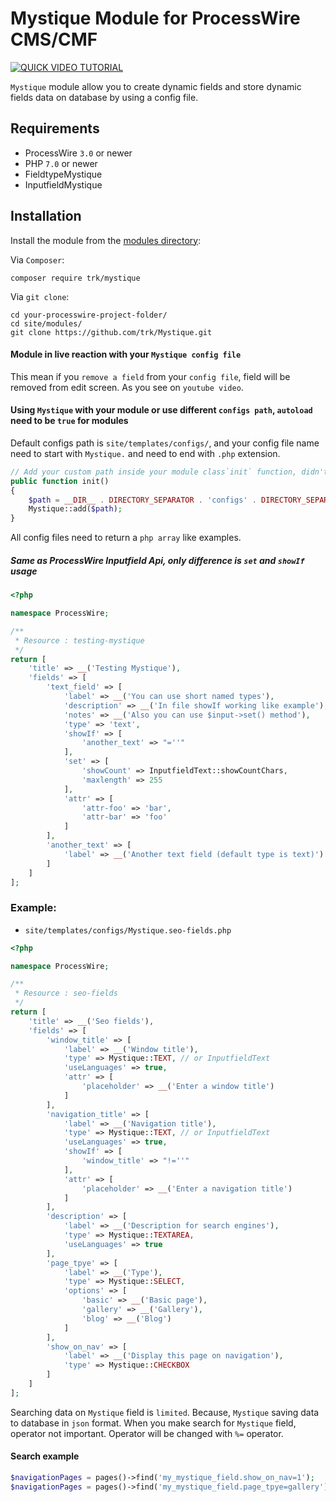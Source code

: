 # Mystique Module for ProcessWire CMS/CMF

[![QUICK VIDEO TUTORIAL](http://img.youtube.com/vi/qkYIOmJmiuU/0.jpg)](http://www.youtube.com/watch?v=qkYIOmJmiuU)


`Mystique` module allow you to create dynamic fields and store dynamic fields data on database by using a config file.


## Requirements

* ProcessWire `3.0` or newer
* PHP `7.0` or newer
* FieldtypeMystique
* InputfieldMystique

## Installation

Install the module from the [modules directory](https://modules.processwire.com/modules/mystique/):

Via `Composer`:

```
composer require trk/mystique
```

Via `git clone`:

```
cd your-processwire-project-folder/
cd site/modules/
git clone https://github.com/trk/Mystique.git
```

#### Module in live reaction with your `Mystique config file`

This mean if you `remove a field` from your `config file`, field will be removed from edit screen. As you see on `youtube video`.


#### Using `Mystique` with your module or use different `configs path`, `autoload` need to be `true` for modules

Default configs path is `site/templates/configs/`, and your config file name need to start with `Mystique.` and need to end with `.php` extension.

```php
// Add your custom path inside your module class`init` function, didn't tested outside
public function init()
{
    $path = __DIR__ . DIRECTORY_SEPARATOR . 'configs' . DIRECTORY_SEPARATOR;
    Mystique::add($path);
}
```

All config files need to return a `php array` like examples. 


##### Same as ProcessWire Inputfield Api, only difference is `set` and `showIf` usage

```php
<?php

namespace ProcessWire;

/**
 * Resource : testing-mystique
 */
return [
    'title' => __('Testing Mystique'),
    'fields' => [
        'text_field' => [
            'label' => __('You can use short named types'),
            'description' => __('In file showIf working like example'),
            'notes' => __('Also you can use $input->set() method'),
            'type' => 'text',
            'showIf' => [
                'another_text' => "=''"
            ],
            'set' => [
                'showCount' => InputfieldText::showCountChars,
                'maxlength' => 255
            ],
            'attr' => [
                'attr-foo' => 'bar',
                'attr-bar' => 'foo'
            ]
        ],
        'another_text' => [
            'label' => __('Another text field (default type is text)')
        ]
    ]
];
```

### Example:

- `site/templates/configs/Mystique.seo-fields.php`

```php
<?php

namespace ProcessWire;

/**
 * Resource : seo-fields
 */
return [
    'title' => __('Seo fields'),
    'fields' => [
        'window_title' => [
            'label' => __('Window title'),
            'type' => Mystique::TEXT, // or InputfieldText
            'useLanguages' => true,
            'attr' => [
                'placeholder' => __('Enter a window title')
            ]
        ],
        'navigation_title' => [
            'label' => __('Navigation title'),
            'type' => Mystique::TEXT, // or InputfieldText
            'useLanguages' => true,
            'showIf' => [
                'window_title' => "!=''"
            ],
            'attr' => [
                'placeholder' => __('Enter a navigation title')
            ]
        ],
        'description' => [
            'label' => __('Description for search engines'),
            'type' => Mystique::TEXTAREA,
            'useLanguages' => true
        ],
        'page_tpye' => [
            'label' => __('Type'),
            'type' => Mystique::SELECT,
            'options' => [
                'basic' => __('Basic page'),
                'gallery' => __('Gallery'),
                'blog' => __('Blog')
            ]
        ],
        'show_on_nav' => [
            'label' => __('Display this page on navigation'),
            'type' => Mystique::CHECKBOX
        ]
    ]
];
```

Searching data on `Mystique` field is `limited`. Because, `Mystique` saving data to database in `json` format. When you make search for `Mystique` field, operator not important. Operator will be changed with `%=` operator.

#### Search example

```php
$navigationPages = pages()->find('my_mystique_field.show_on_nav=1');
$navigationPages = pages()->find('my_mystique_field.page_tpye=gallery');
```


